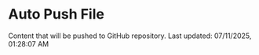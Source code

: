 # Auto Push File

Content that will be pushed to GitHub repository.
Last updated: 07/11/2025, 01:28:07 AM